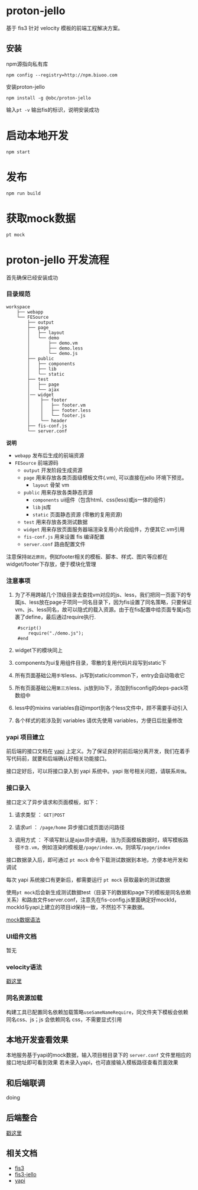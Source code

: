 # proton-jello

基于 fis3 针对 velocity 模板的前端工程解决方案。


## 安装
npm源指向私有库

```
npm config --registry=http://npm.biuoo.com
```
安装proton-jello
```
npm install -g @obc/proton-jello
```

输入`pt -v` 输出fis的标识，说明安装成功


# 启动本地开发

```
npm start
```
# 发布

```
npm run build
```

# 获取mock数据
```
pt mock
```

# proton-jello 开发流程

首先确保已经安装成功

### 目录规范
    workspace
    	├── webapp
    	└── FESource
            ├── output
            ├── page
            │   ├── layout
            │   └── demo
            │       ├── demo.vm
            │       ├── demo.less
            │       └── demo.js
            ├── public
            │   ├── components
            │   ├── lib
            │   └── static
            ├── test
            │   ├── page
            │   └── ajax
            │── widget
            │    ├── footer
            │    │   ├── footer.vm
            │    │   ├── footer.less
            │    │   └── footer.js
            │    └── header
            ├── fis-conf.js
            └── server.conf

**说明**

- `webapp` 发布后生成的前端资源
- `FESource` 前端源码
	- `output` 开发阶段生成资源
	- `page` 用来存放各类页面级模板文件(.vm), 可以直接在jello 环境下预览。
    	- `layout` 骨架 vm
	- `public` 用来存放各类静态资源
    	- `components` ui组件（包含html、css(less)或js一体的组件）
    	- `lib` js库
    	- `static` 页面静态资源 (零散的复用资源)
	- `test` 用来存放各类测试数据
	- `widget` 用来存放页面服务器端渲染复用小片段组件，方便其它.vm引用
	- `fis-conf.js` 用来设置 fis 编译配置
	- `server.conf` 路由配置文件

注意保持`就近原则`，例如footer相关的模板、脚本、样式、图片等应都在widget/footer下存放，便于模块化管理



### 注意事项
1. 为了不用跨越几个顶级目录去查找vm对应的js、less，我们把同一页面下的专属js、less放在page子项同一同名目录下，因为fis设置了同名策略，只要保证vm、js、less同名，故可以隐式的载入资源。由于在fis配置中给页面专属js包裹了define，最后通过require执行.

		#script()
			require("./demo.js");
		#end
		
2. widget下的模块同上
3. components为ui复用组件目录，零散的复用代码片段写到static下
4. 所有页面基础公用`手写`less、js写到static/common下，entry会自动吸收它
5. 所有页面基础公用`第三方`less、js放到lib下，添加到fisconfig的deps-pack项数组中
6. less中的mixins variables自动import到各个less文件中，顾不需要手动引入
7. 各个样式的若涉及到 variables 请优先使用 variables，方便日后批量修改


### yapi 项目建立

前后端的接口文档在 [yapi](http://yapi.obcwork.com) 上定义。为了保证良好的前后端分离开发，我们在着手写代码前，就要和后端确认好相关功能接口。

接口定好后，可以将接口录入到 yapi 系统中。yapi 账号相关问题，请联系`周强`。

### 接口录入

接口定义了异步请求和页面模板，如下：

1. 请求类型 ： `GET|POST`

2. 请求url ： `/page/home` 异步接口或页面访问路径

3. 调用方式 ： 不填写默认是ajax异步调用，当为页面模板数据时，填写模板路径`不含.vm`，例如渲染的模板是`/page/index.vm`，则填写`/page/index`


接口数据录入后，即可通过 `pt mock` 命令下载测试数据到本地，方便本地开发和调试

每次 yapi 系统接口有更新后，都需要运行 `pt mock` 获取最新的测试数据

使用`pt mock`后会新生成测试数据test（目录下的数据和page下的模板是同名依赖关系）和路由文件server.conf，注意先在fis-config.js里面确定好mockId，mockId与yapi上建立的项目id保持一致，不然拉不下来数据。

[mock数据语法](http://yapi.qunar.com/mock.html)

### UI组件文档

暂无

### velocity语法

[戳这里](velocity.md)

### 同名资源加载

构建工具已配置同名依赖加载策略`useSameNameRequire`，同文件夹下模板会依赖同名css、js；js 会依赖同名 css，不需要显式引用

## 本地开发查看效果

本地服务基于yapi的mock数据，输入项目根目录下的 `server.conf` 文件里相应的接口地址即可看到效果
若未录入yapi，也可直接输入模板路径查看页面效果

## 和后端联调

doing

## 后端整合

[戳这里](BE.md)

## 相关文档

* [fis3](http://fis.baidu.com/)
* [fis3-jello](https://github.com/fex-team/fis3-jello)
* [yapi](http://yapi.qunar.com/)

